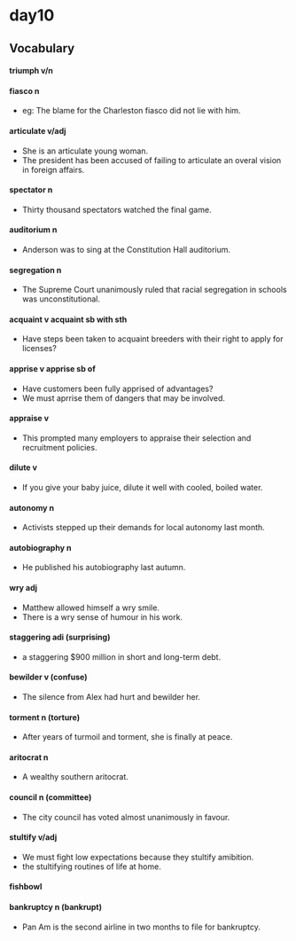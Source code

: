 #	day10

##	Vocabulary

####	triumph   v/n

####	fiasco  n

*	eg: The blame for the Charleston fiasco did not lie with him.

####	articulate  v/adj

*	She is an articulate young woman.
*	The president has been accused of failing to articulate an overal vision in foreign affairs.

####	spectator  n

*	Thirty thousand spectators watched the final game.

####	auditorium  n

*	Anderson was to sing at the Constitution Hall auditorium.

####	segregation  n

*	The Supreme Court unanimously ruled that racial segregation in schools was unconstitutional.

####	acquaint  v  acquaint sb with sth

*	Have steps been taken to acquaint breeders with their right to apply for licenses?

####	apprise  v  apprise sb of

*	Have customers been fully apprised of advantages?
*	We must aprrise them of dangers that may be involved.

####	appraise  v

*	This prompted many employers to appraise their selection and recruitment policies.

####	dilute  v

*	If you give your baby juice, dilute it well with cooled, boiled water.

####	autonomy  n

*	Activists stepped up their demands for local autonomy last month.

####	autobiography  n

*	He published his autobiography last autumn.

####	wry  adj

*	Matthew allowed himself a wry smile.
*	There is a wry sense of humour in his work.

####	staggering  adi (surprising)

*	a staggering $900 million in short and long-term debt.

####	bewilder  v  (confuse)

*	The silence from Alex had hurt and bewilder her.

####	torment  n  (torture)

*	After years of turmoil and torment, she is finally at peace.

####	aritocrat  n

*	A wealthy southern aritocrat.

####	council  n  (committee)

*	The city council has voted almost unanimously in favour.

####	stultify  v/adj

*	We must fight low expectations because they stultify amibition.
*	the stultifying routines of life at home.

####	fishbowl

####	bankruptcy  n (bankrupt)

*	Pan Am is the second airline in two months to file for bankruptcy.
